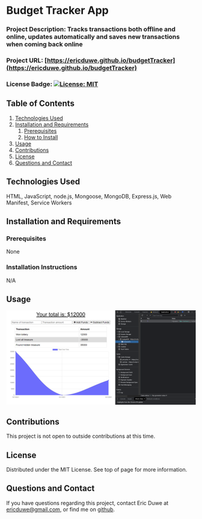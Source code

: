  # Budget Tracker App

### Project Description: Tracks transactions both offline and online, updates automatically and saves new transactions when coming back online
### Project URL: [https://ericduwe.github.io/budgetTracker](https://ericduwe.github.io/budgetTracker)
### License Badge: [![License: MIT](https://img.shields.io/badge/License-MIT-yellow.svg)](https://opensource.org/licenses/MIT)
## Table of Contents
1. [Technologies Used](#technologies-used)
2. [Installation and Requirements](#installation-and-requirements)
    1. [Prerequisites](#prerequisites)
    2. [How to Install](#installation-instructions)
3. [Usage](#usage)
4. [Contributions](#contributions)
5. [License](#license)
6. [Questions and Contact](#questions-and-contact)

## Technologies Used
HTML, JavaScript, node.js, Mongoose, MongoDB, Express.js, Web Manifest, Service Workers

## Installation and Requirements
### Prerequisites
None

### Installation Instructions
N/A

## Usage
![Screenshot of app functioning offline](./assets/Screenshot_App_Offline.PNG)

## Contributions
This project is not open to outside contributions at this time.


## License
Distributed under the MIT License. See top of page for more information.

## Questions and Contact
If you have questions regarding this project, contact Eric Duwe at ericduwe@gmail.com, or find me on [github](https://www.github.com/ericduwe).
